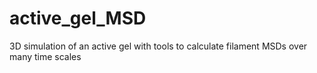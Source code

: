 # active_gel_MSD
3D simulation of an active gel with tools to calculate filament MSDs over many time scales
